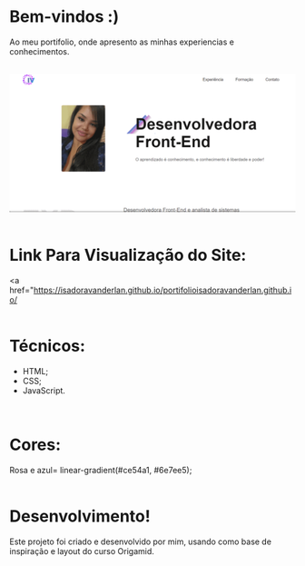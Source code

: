 # Bem-vindos :)

Ao meu portifolio, onde apresento as minhas experiencias e conhecimentos.
<br/>
<br/>

![Presentation](https://github.com/IsadoraVanderlan/portifolioisadoravanderlan.github.io/blob/main/ezgif.com-gif-maker%20(1).gif)
<br/>
<br/>

# Link Para Visualização do Site:
<a href="https://isadoravanderlan.github.io/portifolioisadoravanderlan.github.io/
</a>
<br/>
<br/>

# Técnicos:
- HTML;
- CSS;
- JavaScript.
<br/>


# Cores: 
Rosa e azul= linear-gradient(#ce54a1, #6e7ee5);
<br/>
<br/>

# Desenvolvimento!
Este projeto foi criado e desenvolvido por mim, usando como base de inspiração e layout do curso Origamid.

